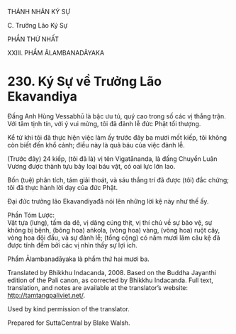 THÁNH NHÂN KÝ SỰ

C. Trưởng Lão Ký Sự

PHẦN THỨ NHẤT

XXIII. PHẨM ĀLAMBANADĀYAKA

# 230\. Ký Sự về Trưởng Lão Ekavandiya

Đấng Anh Hùng Vessabhū là bậc ưu tú, quý cao trong số các vị thắng trận. Với tâm tịnh tín, với ý vui mừng, tôi đã đảnh lễ đức Phật tối thượng.

Kể từ khi tôi đã thực hiện việc làm ấy trước đây ba mươi mốt kiếp, tôi không còn biết đến khổ cảnh; điều này là quả báu của việc đảnh lễ.

(Trước đây) 24 kiếp, (tôi đã là) vị tên Vigatānanda, là đấng Chuyển Luân Vương được thành tựu bảy loại báu vật, có oai lực lớn lao.

Bốn (tuệ) phân tích, tám giải thoát, và sáu thắng trí đã được (tôi) đắc chứng; tôi đã thực hành lời dạy của đức Phật.

Đại đức trưởng lão Ekavandiyađã nói lên những lời kệ này như thế ấy.

Phần Tóm Lược:  
Vật tựa (lưng), tấm da dê, vị dâng cúng thịt, vị thí chủ về sự bảo vệ, sự không bị bệnh, (bông hoa) aṅkola, (vòng hoa) vàng, (vòng hoa) ruột cây, vòng hoa đội đầu, và sự đảnh lễ; (tổng cộng) có năm mươi lăm câu kệ đã được tính đếm bởi các vị nhìn thấy sự lợi ích.

Phẩm Ālambanadāyaka là phẩm thứ hai mươi ba.

Translated by Bhikkhu Indacanda, 2008. Based on the Buddha Jayanthi edition of the Pali canon, as corrected by Bhikkhu Indacanda. Full text, translation, and notes are available at the translator’s website: http://tamtangpaliviet.net/.

Used by kind permission of the translator.

Prepared for SuttaCentral by Blake Walsh.